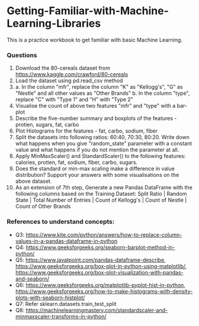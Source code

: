 # Getting-Familiar-with-Machine-Learning-Libraries

This is a practice workbook to get familiar with basic Machine Learning.

### Questions

1. Download the 80-cereals dataset from https://www.kaggle.com/crawford/80-cereals
2. Load the dataset using pd.read_csv method
3. a. In the column "mfr", replace the column "K" as "Kellogg's", "G" as "Nestle" and all other values as "Other Brands"
   b. In the column "type", replace "C" with "Type 1" and "H" with "Type 2"
4. Visualise the count of above two features "mfr" and "type" with a bar-plot
5. Describe the five-number summary and boxplots of the features - protien, sugars, fat, carbo
6. Plot Histograms for the features - fat, carbo, sodium, fiber
7. Split the datasets into following ratios: 60:40, 70:30, 80:20. Write down what happens when you give "random_state" parameter with a constant value and what happens if you do not mention the parameter at all.
8. Apply MinMaxScaler() and StandardScaler() to the following features: calories, protien, fat, sodium, fiber, carbo, sugars.
9. Does the standard or min-max scaling make a difference in value distribution? Support your answers with some visualisations on the above dataset.
10. As an extension of 7th step, Generate a new Pandas DataFrame with the following columns based on the Training Dataset: Split Ratio | Random State | Total Number of Entries | Count of Kellogg's | Count of Nestle | Count of Other Brands


### References to understand concepts:
- Q3: https://www.kite.com/python/answers/how-to-replace-column-values-in-a-pandas-dataframe-in-python
- Q4: https://www.geeksforgeeks.org/seaborn-barplot-method-in-python/
- Q5: https://www.javatpoint.com/pandas-dataframe-describe, https://www.geeksforgeeks.org/box-plot-in-python-using-matplotlib/, https://www.geeksforgeeks.org/box-plot-visualization-with-pandas-and-seaborn/
- Q6: https://www.geeksforgeeks.org/matplotlib-pyplot-hist-in-python, https://www.geeksforgeeks.org/how-to-make-histograms-with-density-plots-with-seaborn-histplot/
- Q7: Refer sklearn.datasets.train_test_split
- Q8: https://machinelearningmastery.com/standardscaler-and-minmaxscaler-transforms-in-python/
